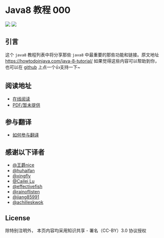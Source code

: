 # Java8 教程 000

[![](https://img.shields.io/badge/开源社区-junicorn-green.svg)](https://github.com/junicorn)
[![](https://img.shields.io/badge/知乎专栏-跟上Java8-blue.svg)](https://zhuanlan.zhihu.com/java8)

## 引言

这个 `java8` 教程列表中将分享那些 `java8` 中最重要的那些功能和链接。原文地址 https://howtodoinjava.com/java-8-tutorial/
如果觉得这些内容可以帮助到你，也可以在 [github](https://github.com/junicorn/java8-tutorial/stargazers) 上点一个👍支持一下~

## 阅读地址

- [在线阅读](https://junicorn.gitbooks.io/java8-tutorial)
- [PDF/暂未提供]()

## 参与翻译

- [如何参与翻译](https://github.com/junicorn/java8-tutorial/issues/2)

## 感谢以下译者

- [@王爵nice](https://github.com/biezhi)
- [@huhaifan](https://github.com/huhaifan)
- [@xingfly](https://github.com/xingfly)
- [@Cailei Lu](https://github.com/vzardlloo)
- [@effectivefish](https://github.com/effectivefish)
- [@rainoflisten](https://github.com/rainoflisten)
- [@jiang85991](https://github.com/jiang85991)
- [@achilleskwok](https://github.com/achilleskwok)

## License

除特别注明外， 本页内容均采用知识共享 - 署名（CC-BY）3.0 协议授权
